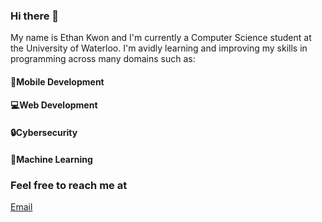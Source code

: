 ### Hi there 👋

My name is Ethan Kwon and I'm currently a Computer Science student at the University of Waterloo. I'm avidly learning and improving my skills in programming across many domains such as:

#### 📱Mobile Development 
#### 💻Web Development 
#### 🔒Cybersecurity
#### 🤖Machine Learning 


### Feel free to reach me at
[Email](sendto:ethan.kwon@uwaterloo.ca)


<!--
**ethan-kwon/ethan-kwon** is a ✨ _special_ ✨ repository because its `README.md` (this file) appears on your GitHub profile.

Here are some ideas to get you started:

- 🔭 I’m currently working on ...
- 🌱 I’m currently learning ...
- 👯 I’m looking to collaborate on ...
- 🤔 I’m looking for help with ...
- 💬 Ask me about ...
- 📫 How to reach me: ...
- 😄 Pronouns: ...
- ⚡ Fun fact: ...
-->
